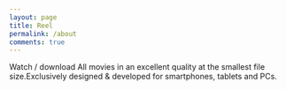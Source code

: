 ```yaml
---
layout: page
title: Reel
permalink: /about
comments: true
---
```


Watch / download All movies in an excellent quality at the smallest file size.Exclusively designed & developed for smartphones, tablets and PCs.
